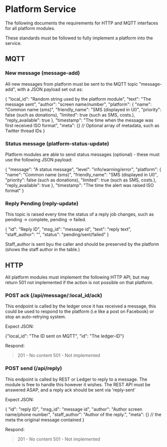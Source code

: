 # Platform Service

The following documents the requirements for HTTP and MQTT interfaces for all platform modules.

These standards must be followed to fully implement a platform into the service.

## MQTT

### New message (message-add)
All new messages from platform must be sent to the MQTT topic "message-add", with a JSON payload set out as:

{
    "local_id": "Random string used by the platform module",
    "text": "The message sent",
    "author": "screen name/number",
    "platform": {
        "name": "Common name (sms)",
        "friendly_name": "SMS (displayed in UI)",
        "priority": false (such as donations),
        "limited": true (such as SMS, costs.),
        "reply_available": true
    },
    "timestamp": "The time when the message was first received ISO format",
    "meta": {} // Optional array of metadata, such as Twitter thread IDs
}

### Status message (platform-status-update)
Platform modules are able to send status messages (optional) - these must use the following JSON payload:

{
    "message": "A status message",
    "level": "info/warning/error",
    "platform": {
        "name": "Common name (sms)",
        "friendly_name": "SMS (displayed in UI)",
        "priority": false (such as donations),
        "limited": true (such as SMS, costs.),
        "reply_available": true
    },
    "timestamp": "The time the alert was raised ISO format"
}

### Reply Pending (reply-update)
This topic is raised every time the status of a reply job changes, such as pending -> complete, pending -> failed.

{
    "id": "Reply ID",
    "msg_id": "message id",
    "text": "reply text",
    "staff_author": "",
    "status": "pending/sent/failed"
}

Staff_author is sent byu the caller and should be preserved by the platform (shows the staff author in the table.)

## HTTP

All platform modules must implement the following HTTP API, but may return 501 not implemented if the action
is not possible on that platform.

### POST ack (/api/message/:local_id/ack)

This endpoint is called by the ledger once it has received a message, this could be used to respond to the platform
(i.e like a post on Facebook) or stop an auto-retrying system.

Expect JSON:

{"local_id": "The ID sent on MQTT", "id": "The ledger-ID"}

Respond:

> 201 - No content
> 501 - Not implemented

### POST send (/api/reply)

This endpoint is called by REST or Ledger to reply to a message. The module is free to handle this however it wishes.
The REST API must be answered ASAP, and a reply ack should be sent via 'reply-sent'

Expect JSON:

{
    "id": "reply ID",
    "msg_id": "message id",
    "author": "Author screen name/phone number",
    "staff_author": "Author of the reply.",
    "meta": {} // the meta the original message contained
}

Respond:

> 201 - No content
> 501 - Not implemented 

